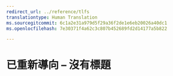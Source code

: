 ```yaml
---
redirect_url: ../reference/tlfs
translationtype: Human Translation
ms.sourcegitcommit: 6c1a2e31a979d5f29a36f2de1e6eb20026a40dc1
ms.openlocfilehash: 7e30371f4a62c3c807b452689fd2d14177a5b822

---
```


# 已重新導向 – 沒有標題


<!--HONumber=Jun16_HO5-->


